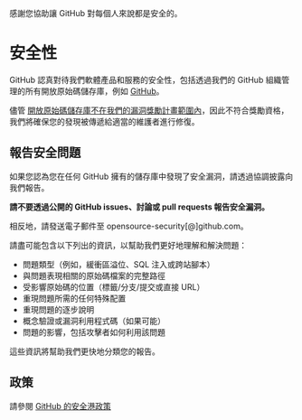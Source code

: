 感謝您協助讓 GitHub 對每個人來說都是安全的。

# 安全性

GitHub 認真對待我們軟體產品和服務的安全性，包括透過我們的 GitHub 組織管理的所有開放原始碼儲存庫，例如 [GitHub](https://github.com/GitHub)。

儘管 [開放原始碼儲存庫不在我們的漏洞獎勵計畫範圍內](https://bounty.github.com/index.html#scope)，因此不符合獎勵資格，我們將確保您的發現被傳遞給適當的維護者進行修復。 

## 報告安全問題

如果您認為您在任何 GitHub 擁有的儲存庫中發現了安全漏洞，請透過協調披露向我們報告。

**請不要透過公開的 GitHub issues、討論或 pull requests 報告安全漏洞。**

相反地，請發送電子郵件至 opensource-security[@]github.com。

請盡可能包含以下列出的資訊，以幫助我們更好地理解和解決問題：

  * 問題類型（例如，緩衝區溢位、SQL 注入或跨站腳本）
  * 與問題表現相關的原始碼檔案的完整路徑
  * 受影響原始碼的位置（標籤/分支/提交或直接 URL）
  * 重現問題所需的任何特殊配置
  * 重現問題的逐步說明
  * 概念驗證或漏洞利用程式碼（如果可能）
  * 問題的影響，包括攻擊者如何利用該問題

這些資訊將幫助我們更快地分類您的報告。

## 政策

請參閱 [GitHub 的安全港政策](https://docs.github.com/en/site-policy/security-policies/github-bug-bounty-program-legal-safe-harbor#1-safe-harbor-terms)